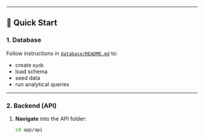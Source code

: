 
---

## 🚀 Quick Start

### 1. Database

Follow instructions in [`database/README.md`](./database/README.md) to:

- create `mydb`
- load schema
- seed data
- run analytical queries

---

### 2. Backend (API)

1. **Navigate** into the API folder:

   ```bash
   cd app/api
